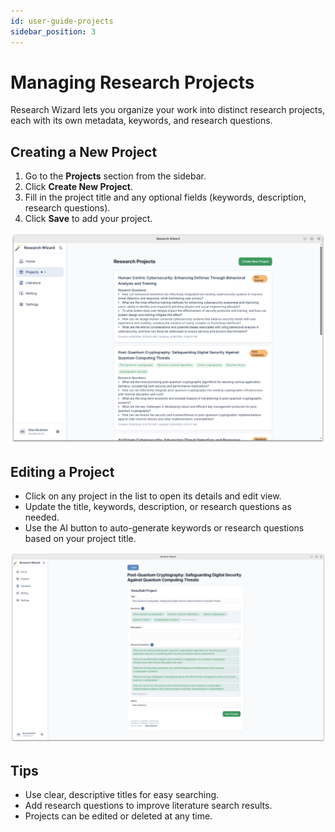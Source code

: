 ```yaml
---
id: user-guide-projects
sidebar_position: 3
---
```


# Managing Research Projects

Research Wizard lets you organize your work into distinct research projects, each with its own metadata, keywords, and research questions.

## Creating a New Project

1. Go to the **Projects** section from the sidebar.
2. Click **Create New Project**.
3. Fill in the project title and any optional fields (keywords, description, research questions).
4. Click **Save** to add your project.

![Projects main view](../../static/img/user-guide/Projects%20main%20view.png)

## Editing a Project

- Click on any project in the list to open its details and edit view.
- Update the title, keywords, description, or research questions as needed.
- Use the AI button to auto-generate keywords or research questions based on your project title.

![Project edit view](../../static/img/user-guide/Research%20Projects%20-%20project%20edit%20view.png)

## Tips
- Use clear, descriptive titles for easy searching.
- Add research questions to improve literature search results.
- Projects can be edited or deleted at any time. 